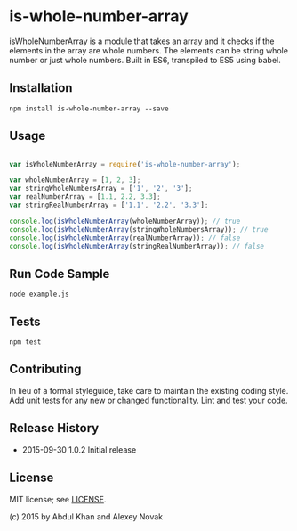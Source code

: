 # is-whole-number-array

isWholeNumberArray is a module that takes an array and it checks if the elements in the array are whole numbers. The elements can be string whole number or just whole numbers. Built in ES6, transpiled to ES5 using babel.

## Installation

`npm install is-whole-number-array --save`

## Usage

```javascript

var isWholeNumberArray = require('is-whole-number-array');

var wholeNumberArray = [1, 2, 3];
var stringWholeNumbersArray = ['1', '2', '3'];
var realNumberArray = [1.1, 2.2, 3.3];
var stringRealNumberArray = ['1.1', '2.2', '3.3'];

console.log(isWholeNumberArray(wholeNumberArray)); // true
console.log(isWholeNumberArray(stringWholeNumbersArray)); // true
console.log(isWholeNumberArray(realNumberArray)); // false
console.log(isWholeNumberArray(stringRealNumberArray)); // false

 ```

## Run Code Sample

`node example.js`

## Tests

`npm test`

## Contributing

In lieu of a formal styleguide, take care to maintain the existing coding style.
Add unit tests for any new or changed functionality. Lint and test your code.

## Release History

* 2015-09-30    1.0.2 Initial release

## License

MIT license; see [LICENSE](./LICENSE).

(c) 2015 by Abdul Khan and Alexey Novak
